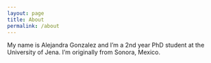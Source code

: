 ```yaml
---
layout: page
title: About
permalink: /about
---
```


My name is Alejandra Gonzalez and I’m a 2nd year PhD student at the University of Jena. I’m originally from Sonora, Mexico.

